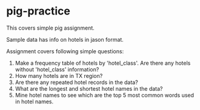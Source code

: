 # pig-practice
This covers simple pig assignment.

Sample data has info on hotels in jason format.

Assignment covers following simple questions:

1. Make a frequency table of hotels by 'hotel_class'. Are there any hotels without 'hotel_class' information?
2. How many hotels are in TX region?
3. Are there any repeated hotel records in the data?
4. What are the longest and shortest hotel names in the data?
5. Mine hotel names to see which are the top 5 most common words used in hotel names.
